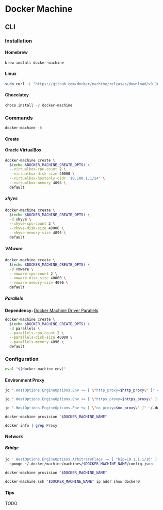 # Docker Machine

## CLI

### Installation

#### Homebrew

```sh
brew install docker-machine
```

#### Linux

```sh
sudo curl -L "https://github.com/docker/machine/releases/download/v0.16.1/docker-machine-$(uname -s)-$(uname -m)" -o /usr/local/bin/docker-machine && sudo chmod +x /usr/local/bin/docker-machine
```

#### Chocolatey

```sh
choco install -y docker-machine
```

### Commands

```sh
docker-machine -h
```

#### Create

#### Oracle VirtualBox

```sh
docker-machine create \
  $(echo $DOCKER_MACHINE_CREATE_OPTS) \
  --virtualbox-cpu-count 2 \
  --virtualbox-disk-size 40000 \
  --virtualbox-hostonly-cidr '10.100.1.1/24' \
  --virtualbox-memory 4096 \
  default
```

##### xhyve

```sh
docker-machine create \
  $(echo $DOCKER_MACHINE_CREATE_OPTS) \
  -d xhyve \
  --xhyve-cpu-count 2 \
  --xhyve-disk-size 40000 \
  --xhyve-memory-size 4096 \
  default
```

##### VMware

```sh
docker-machine create \
  $(echo $DOCKER_MACHINE_CREATE_OPTS) \
  -d vmware \
  --vmware-cpu-count 2 \
  --vmware-disk-size 40000 \
  --vmware-memory-size 4096 \
  default
```

<!-- ##### Hyperkit

**Dependency:** [Docker Machine Driver Hyperkit](/docker-machine-driver-hyperkit.md)

TODO -->

##### Parallels

**Dependency:** [Docker Machine Driver Parallels](/docker-machine-driver-parallels.md)

```sh
docker-machine create \
  $(echo $DOCKER_MACHINE_CREATE_OPTS) \
  -d parallels \
  --parallels-cpu-count 2 \
  --parallels-disk-size 40000 \
  --parallels-memory 4096 \
  default
```

### Configuration

```sh
eval "$(docker-machine env)"
```

#### Environment Proxy

```sh
jq ".HostOptions.EngineOptions.Env += [ \"http_proxy=$http_proxy\" ]" ~/.docker/machine/machines/$DOCKER_MACHINE_NAME/config.json | sponge ~/.docker/machine/machines/$DOCKER_MACHINE_NAME/config.json

jq ".HostOptions.EngineOptions.Env += [ \"https_proxy=$https_proxy\" ]" ~/.docker/machine/machines/$DOCKER_MACHINE_NAME/config.json | sponge ~/.docker/machine/machines/$DOCKER_MACHINE_NAME/config.json

jq ".HostOptions.EngineOptions.Env += [ \"no_proxy=$no_proxy\" ]" ~/.docker/machine/machines/$DOCKER_MACHINE_NAME/config.json | sponge ~/.docker/machine/machines/$DOCKER_MACHINE_NAME/config.json
```

```sh
docker-machine provision "$DOCKER_MACHINE_NAME"
```

```sh
docker info | grep Proxy
```

#### Network

##### Bridge

```sh
jq '.HostOptions.EngineOptions.ArbitraryFlags += [ "bip=10.1.1.1/16" ]' ~/.docker/machine/machines/$DOCKER_MACHINE_NAME/config.json | \
  sponge ~/.docker/machine/machines/$DOCKER_MACHINE_NAME/config.json
```

```sh
docker-machine provision "$DOCKER_MACHINE_NAME"
```

```sh
docker-machine ssh "$DOCKER_MACHINE_NAME" ip addr show docker0
```

#### Tips

TODO

<!-- #####

```sh
docker-machine scp -r ./[folder] default:/tmp/[folder]
docker-machine ssh "$DOCKER_MACHINE_NAME" sudo cp -r /tmp/[folder]/* [/absolute/path/to/folder]
``` -->

<!-- #####

```sh
sudo route \
  -n add \
  -net "$(cat ~/.docker/machine/machines/$DOCKER_MACHINE_NAME/config.json | \
    jq -r '.Driver.HostOnlyCIDR')" "127.0.0.1"
```

```sh
sudo route \
  -n delete \
  -net "$(cat ~/.docker/machine/machines/$DOCKER_MACHINE_NAME/config.json | \
    jq -r '.Driver.HostOnlyCIDR')" "127.0.0.1"
``` -->
